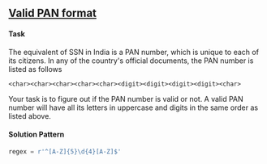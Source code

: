 ## [Valid PAN format](https://www.hackerrank.com/challenges/valid-pan-format/problem)

#### Task

The equivalent of SSN in India is a PAN number, which is unique to  each of its citizens. In any of the country's official documents, the  PAN number is listed as  follows

```
<char><char><char><char><char><digit><digit><digit><digit><char>
```

Your task is to figure out if the PAN number is valid or not. A valid PAN number will have all its letters in uppercase and digits in the same order as listed above.

#### Solution Pattern

```python
regex = r'^[A-Z]{5}\d{4}[A-Z]$'
```


